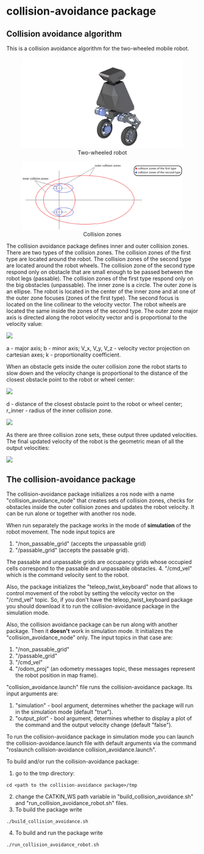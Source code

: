 # collision-avoidance package
## Collision avoidance algorithm
This is a collision avoidance algorithm for the two-wheeled mobile robot.

<figure>
    <img src="images/robot.png">
    <div style="text-align: center;">
        <figcaption>Two-wheeled robot</figcaption>
    </div>
</figure>

<figure>
    <img src="images/collision_zones.png">
    <div style="text-align: center;">
        <figcaption>Collision zones</figcaption>
    </div>
</figure>

The collision avoidance package defines inner and outer collision zones.
There are two types of the collision zones. The collision zones of the
first type are located around the robot. The collision zones of the second
type are located around the robot wheels. The collision zone of the second type
respond only on obstacle that are small enough to be passed between the
robot legs (passable). The collision zones of the first type respond only on
the big obstacles (unpassable).
The inner zone is a circle. The outer zone is an ellipse. The robot is
located in the center of the inner zone and at one of the outer zone focuses
(zones of the first type). The second focus is located on the line collinear
to the velocity vector. The robot wheels are located the same inside the
zones of the second type.
The outer zone major axis is directed along the robot velocity vector and is
proportional to the velocity value:

<img src="https://latex.codecogs.com/svg.latex?\Large&space;a = b + k\sqrt{V^2_x+V^2_y+V^2_z},"/>

a - major axis;
b - minor axis;
V_x, V_y, V_z - velocity vector projection on cartesian axes;
k - proportionality coefficient.

When an obstacle gets inside the outer collision zone the robot starts to
slow down and the velocity change is proportional to the distance of the
closest obstacle point to the robot or wheel center:

<img src="https://latex.codecogs.com/svg.latex?\Large&space;\Delta V^i_{i-1}=V_{i-1}\frac{a-d}{a-r_{inner}},">

d - distance of the closest obstacle point to the robot or wheel center;
r_inner - radius of the inner collision zone.

<img src="https://latex.codecogs.com/svg.latex?\Large&space;V_i=\Delta V^i_{i-1}+V_{i-1}.">

As there are three collision zone sets, these output three updated velocities.
The final updated velocity of the robot is the geometric mean of all the
output velocities:

<img src="https://latex.codecogs.com/svg.latex?\Large&space;V^{final}_i=\sqrt[3]{V^{outer}_i V^{inner1}_i V^{inner2}_i}.">

## The collision-avoidance package
The collision-avoidance package initializes a ros node with a name
"collision_avoidance_node" that creates sets of collision zones, checks for
obstacles inside the outer collision zones and updates the robot velocity. It
can be run alone or together with another ros node.

When run separately the package works in the mode of **simulation** of the robot
movement. The node input topics are
1. "/non_passable_grid" (accepts the unpassable grid)
2. "/passable_grid" (accepts the passable grid).

The passable and unpassable grids are occupancy grids whose occupied cells
correspond to the passable and unpassable obstacles.
4. "/cmd_vel" which is the command velocity sent to the robot.

Also, the package initializes the "teleop_twist_keyboard" node that allows to
control movement of the robot by setting the velocity vector on the "/cmd_vel"
topic. So, if you don't have the teleop_twist_keyboard package you should
download it to run the collision-avoidance package in the simulation mode.

Also, the collision avoidance package can be run along with another package.
Then it **doesn't** work in simulation mode. It initializes the
"collision_avoidance_node" only. The input topics in that case are:
1. "/non_passable_grid"
2. "/passable_grid"
3. "/cmd_vel"
4. "/odom_proj" (an odometry messages topic, these messages represent the
robot position in map frame).

"collision_avoidance.launch" file runs the collision-avoidance package. Its
input arguments are:
1. "simulation" - bool argument, determines whether the package will run in
the simulation mode (default "true").
2. "output_plot" - bool argument, determines whether to display a plot of
the command and the output velocity change (default "false").

To run the collision-avoidance package in simulation mode you can launch
the collision-avoidance.launch file with default arguments via the command
"roslaunch collision-avoidance collision_avoidance.launch".

To build and/or run the collision-avoidance package:
1. go to the tmp directory:
```
cd <path to the collision-avoidance package>/tmp
```
2. change the CATKIN_WS path variable in "build_collision_avoidance.sh" and
"run_collision_avoidance_robot.sh" files.
3. To build the package write
```
./build_collision_avoidance.sh
```
4. To build and run the package write
```
./run_collision_avoidance_robot.sh
```